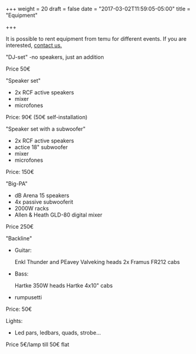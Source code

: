 +++
weight = 20
draft = false
date = "2017-03-02T11:59:05-05:00"
title = "Equipment"

+++

It is possible to rent equipment from temu for different events. If you are interested, [contact us.](#contact)


"DJ-set"
 -no speakers, just an addition
 
Price 50€

"Speaker set"
- 2x RCF active speakers
- mixer
- microfones

Price: 90€ (50€ self-installation)

"Speaker set with a subwoofer"
- 2x RCF active speakers
- actice 18" subwoofer
- mixer
- microfones

Price: 150€

"Big-PA"
- dB Arena 15 speakers
- 4x passive subwooferit
- 2000W racks
- Allen & Heath GLD-80 digital mixer

Price 250€

"Backline" 
- Guitar:

  Enkl Thunder and PEavey Valveking heads
  2x Framus FR212 cabs
- Bass:

  Hartke 350W heads
  Hartke 4x10" cabs
- rumpusetti
  
Price: 50€


Lights:

- Led pars, ledbars, quads, strobe...

Price 5€/lamp till 50€ flat

